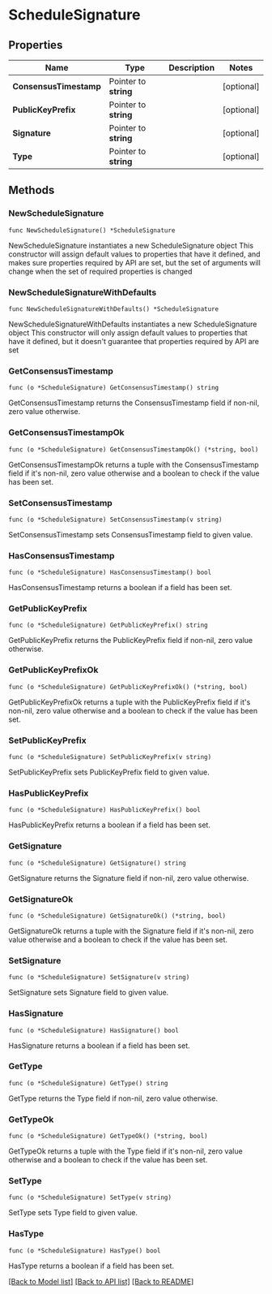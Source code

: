 # ScheduleSignature

## Properties

Name | Type | Description | Notes
------------ | ------------- | ------------- | -------------
**ConsensusTimestamp** | Pointer to **string** |  | [optional] 
**PublicKeyPrefix** | Pointer to **string** |  | [optional] 
**Signature** | Pointer to **string** |  | [optional] 
**Type** | Pointer to **string** |  | [optional] 

## Methods

### NewScheduleSignature

`func NewScheduleSignature() *ScheduleSignature`

NewScheduleSignature instantiates a new ScheduleSignature object
This constructor will assign default values to properties that have it defined,
and makes sure properties required by API are set, but the set of arguments
will change when the set of required properties is changed

### NewScheduleSignatureWithDefaults

`func NewScheduleSignatureWithDefaults() *ScheduleSignature`

NewScheduleSignatureWithDefaults instantiates a new ScheduleSignature object
This constructor will only assign default values to properties that have it defined,
but it doesn't guarantee that properties required by API are set

### GetConsensusTimestamp

`func (o *ScheduleSignature) GetConsensusTimestamp() string`

GetConsensusTimestamp returns the ConsensusTimestamp field if non-nil, zero value otherwise.

### GetConsensusTimestampOk

`func (o *ScheduleSignature) GetConsensusTimestampOk() (*string, bool)`

GetConsensusTimestampOk returns a tuple with the ConsensusTimestamp field if it's non-nil, zero value otherwise
and a boolean to check if the value has been set.

### SetConsensusTimestamp

`func (o *ScheduleSignature) SetConsensusTimestamp(v string)`

SetConsensusTimestamp sets ConsensusTimestamp field to given value.

### HasConsensusTimestamp

`func (o *ScheduleSignature) HasConsensusTimestamp() bool`

HasConsensusTimestamp returns a boolean if a field has been set.

### GetPublicKeyPrefix

`func (o *ScheduleSignature) GetPublicKeyPrefix() string`

GetPublicKeyPrefix returns the PublicKeyPrefix field if non-nil, zero value otherwise.

### GetPublicKeyPrefixOk

`func (o *ScheduleSignature) GetPublicKeyPrefixOk() (*string, bool)`

GetPublicKeyPrefixOk returns a tuple with the PublicKeyPrefix field if it's non-nil, zero value otherwise
and a boolean to check if the value has been set.

### SetPublicKeyPrefix

`func (o *ScheduleSignature) SetPublicKeyPrefix(v string)`

SetPublicKeyPrefix sets PublicKeyPrefix field to given value.

### HasPublicKeyPrefix

`func (o *ScheduleSignature) HasPublicKeyPrefix() bool`

HasPublicKeyPrefix returns a boolean if a field has been set.

### GetSignature

`func (o *ScheduleSignature) GetSignature() string`

GetSignature returns the Signature field if non-nil, zero value otherwise.

### GetSignatureOk

`func (o *ScheduleSignature) GetSignatureOk() (*string, bool)`

GetSignatureOk returns a tuple with the Signature field if it's non-nil, zero value otherwise
and a boolean to check if the value has been set.

### SetSignature

`func (o *ScheduleSignature) SetSignature(v string)`

SetSignature sets Signature field to given value.

### HasSignature

`func (o *ScheduleSignature) HasSignature() bool`

HasSignature returns a boolean if a field has been set.

### GetType

`func (o *ScheduleSignature) GetType() string`

GetType returns the Type field if non-nil, zero value otherwise.

### GetTypeOk

`func (o *ScheduleSignature) GetTypeOk() (*string, bool)`

GetTypeOk returns a tuple with the Type field if it's non-nil, zero value otherwise
and a boolean to check if the value has been set.

### SetType

`func (o *ScheduleSignature) SetType(v string)`

SetType sets Type field to given value.

### HasType

`func (o *ScheduleSignature) HasType() bool`

HasType returns a boolean if a field has been set.


[[Back to Model list]](../README.md#documentation-for-models) [[Back to API list]](../README.md#documentation-for-api-endpoints) [[Back to README]](../README.md)


